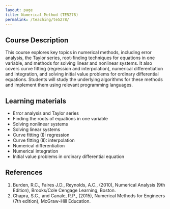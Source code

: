 ```yaml
---
layout: page
title: Numerical Method (TE5278)
permalink: /teaching/te5278/
--- 
```


## Course Description
This course explores key topics in numerical methods, including error analysis, the Taylor series, root-finding techniques for equations in one variable, and methods for solving linear and nonlinear systems. It also covers curve fitting (regression and interpolation), numerical differentiation and integration, and solving initial value problems for ordinary differential equations. Students will study the underlying algorithms for these methods and implement them using relevant programming languages.

## Learning materials

* Error analysis and Taylor series
* Finding the roots of equations in one variable
* Solving nonlinear systems 
* Solving linear systems 
* Curve fitting (I): regression
* Curve fitting (II): interpolation
* Numerical differentiation
* Numerical integration
* Initial value problems in ordinary differential equation

## References

1. Burden, R.C., Faires J.D., Reynolds, A.C., (2010), Numerical Analysis (9th Edition), Brooks/Cole Cengage Learning, Boston.
1. Chapra, S.C., and Canale, R.P., (2015), Numerical Methods for Engineers (7th edition), McGraw-Hill Education.
